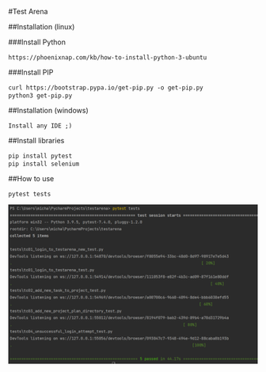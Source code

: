 #Test Arena

##Installation (linux)

###Install Python
```
https://phoenixnap.com/kb/how-to-install-python-3-ubuntu
```
###Install PIP
```
curl https://bootstrap.pypa.io/get-pip.py -o get-pip.py
python3 get-pip.py
```
##Installation (windows)
```
Install any IDE ;)
```
##Install libraries
```
pip install pytest
pip install selenium
```
##How to use
```
pytest tests
```
![img.png](img.png)